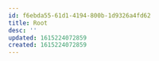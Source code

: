 ```yaml
---
id: f6ebda55-61d1-4194-800b-1d9326a4fd62
title: Root
desc: ''
updated: 1615224072859
created: 1615224072859
---
```


